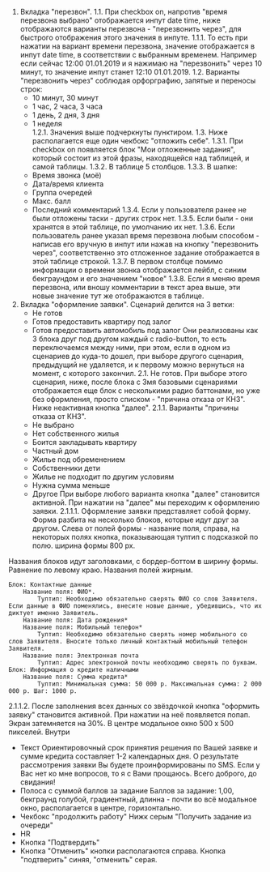 1. Вкладка "перезвон". 
1.1. При checkbox on, напротив "время перезвона выбрано" отображается инпут date time, ниже отображаются варианты перезвона - "перезвонить через", для быстрого отображения этого значения в инпуте. 
1.1.1. То есть при нажатии на вариант времени перезвона, значение отображается в инпут date time, в соответствии с выбранным временем. Например если сейчас 12:00 01.01.2019 и я нажимаю на "перезвонить" через 10 минут, то значение инпут станет 12:10 01.01.2019.
1.2. Варианты "перезвонить через" соблюдая орфорграфию, запятые и переносы строк: 
	- 10 минут, 30 минут
	- 1 час, 2 часа, 3 часа
	- 1 день,   2 дня,   3 дня  
	- 1 неделя  
1.2.1. Значения выше подчеркнуты пунктиром.
1.3. Ниже располагается еще один чекбокс "отложить себе". 
1.3.1. При checkbox on появляется блок "Мои отложенные задания", который состоит из этой фразы, находящейся над таблицей, и самой таблицы. 
1.3.2. В таблице 5 столбцов.
1.3.3. В шапке: 
	- Время звонка (моё)	
	- Дата/время клиента	
	- Группа очередей	
	- Макс. балл	
	- Последний комментарий
1.3.4. Если у пользователя ранее не были отложены таски - других строк нет. 
1.3.5. Если были - они хранятся в этой таблице, по умолчанию их нет. 
1.3.6. Если пользователь ранее указал время перезвона любым способом - написав его вручную в инпут или нажав на кнопку "перезвонить через", соответственно это отложенное задание отображается в этой таблице строкой. 
1.3.7. В первом столбце помимо информации о времени звонка отображается лейбл, с синим бекграундом и его значением "новое"
1.3.8. Если я меняю время перезвона, или вношу комментарии в текст ареа выше, эти новые значение тут же отображаются в таблице.
2. Вкладка "оформление заявки". 
	Сценарий делится на 3 ветки:
	- Не готов
	- Готов предоставить квартиру под залог
	- Готов предоставить автомобиль под залог
	Они реализованы как 3 блока друг под другом каждый с radio-button, то есть переключаемся между ними, при этом, если в одном из сценариев до куда-то дошел, при выборе другого сценария, предыдущий не удаляется, и к первому можно вернуться на момент, с которого закончил.
2.1. Не готов.
	При выборе этого сценария, ниже, после блока с 3мя базовыми сценариями отображается еще блок с несколькими радио баттонами, но уже без оформления, просто списком - "причина отказа от КНЗ". Ниже неактивная кнопка "далее".
2.1.1. Варианты "причины отказа от КНЗ".
	- Не выбрано
	- Нет собственного жилья
	- Боится закладывать квартиру
	- Частный дом
	- Жилье под обременением
	- Собственники дети
	- Жилье не подходит по другим условиям
	- Нужна сумма меньше
	- Другое
	При выборе любого варианта кнопка "далее" становится активной. При нажатии на "далее" мы переходим к оформлению заявки.
2.1.1.1. Оформление заявки представляет собой форму. 
Форма разбита на несколько блоков, которые идут друг за другом.
Слева от полей формы - название поля, справа, на некоторых полях кнопка, показывающая тултип с подсказкой по полю.
ширина формы 800 px.

Названия блоков идут заголовками, с бордер-боттом в ширину формы. Равнение по левому краю.
Названия полей жирным.


	Блок: Контактные данные 
		Название поля: ФИО*. 
			Тултип: Необходимо обязательно сверять ФИО со слов Заявителя. Если данные в ФИО поменялись, внесите новые данные, убедившись, что их диктует именно Заявитель. 
		Название поля: Дата рождения*
		Название поля: Мобильный телефон*
			Тултип: Необходимо обязательно сверять номер мобильного со слов Заявителя. Вносите только личный контактный мобильный телефон Заявителя.
		Название поля: Электронная почта
			Тултип: Адрес электронной почты необходимо сверять по буквам.
	Блок: Информация о кредите наличными
		Название поля: Сумма кредита*
			Тултип: Mинимальная сумма: 50 000 р. Максимальная сумма: 2 000 000 р. Шаг: 1000 р.

2.1.1.2. После заполнения всех данных со звёздочкой кнопка "оформить заявку" становится активной.
При нажатии на неё появляется попап. Экран затемняется на 30%. В центре модальное окно 500 х 500 пикселей. 
Внутри 

- Текст
	Ориентировочный срок принятия решения по Вашей заявке и сумме кредита составляет 1-2 календарных дня. О результате рассмотрения заявки Вы будете проинформированы по SMS. Если у Вас нет ко мне вопросов, то я с Вами прощаюсь. Всего доброго, до свидания!
- Полоса с суммой баллов за задание
	Баллов за задание: 1,00, бекграунд голубой, градиентный, длинна - почти во всё модальное окно, располагается в центре, горизонтально. 
- Чекбокс "продолжить работу"
	Нижк серым "Получить задание из очереди"
- HR 
- Кнопка "Подтвердить"
- Кнопка "Отменить"
	кнопки располагаются справа. Кнопка "подтверить" синяя, "отменить" серая.

